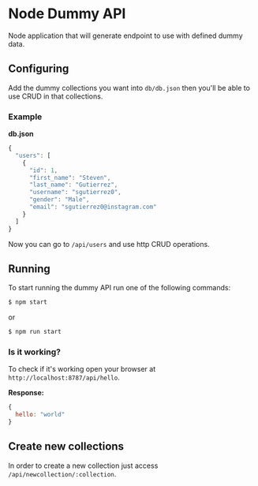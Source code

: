 # Node Dummy API
Node application that will generate endpoint to use with defined dummy data.

## Configuring
Add the dummy collections you want into `db/db.json` then you'll be able to use CRUD in that collections.

### Example
**db.json**
```javascript
{
  "users": [
    {
      "id": 1,
      "first_name": "Steven",
      "last_name": "Gutierrez",
      "username": "sgutierrez0",
      "gender": "Male",
      "email": "sgutierrez0@instagram.com"
    }
  ]
}
```
Now you can go to `/api/users` and use http CRUD operations.

## Running
To start running the dummy API run one of the following commands:
```javascript
$ npm start
```
or
```javascript
$ npm run start
```

### Is it working?
To check if it's working open your browser at `http://localhost:8787/api/hello`.

**Response:**
```javascript
{
  hello: "world"
}
```

## Create new collections
In order to create a new collection just access `/api/newcollection/:collection`.
